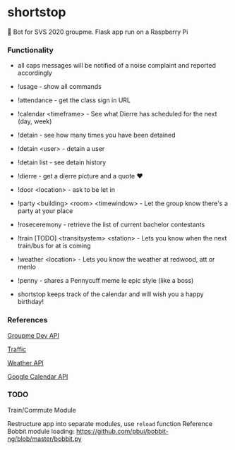 # shortstop

🤖 Bot for SVS 2020 groupme. Flask app run on a Raspberry Pi

### Functionality

- all caps messages will be notified of a noise complaint and reported accordingly
- !usage - show all commands

- !attendance - get the class sign in URL
- !calendar \<timeframe\> - See what Dierre has scheduled for the next <timeframe> (day, week)
- !detain - see how many times you have been detained
- !detain \<user\> - detain a user
- !detain list - see detain history
- !dierre - get a dierre picture and a quote :heart:
- !door \<location\> - ask to be let in
- !party \<building\> \<room\> \<timewindow\> - Let the group know there's a party at your place
- !roseceremony - retrieve the list of current bachelor contestants
- !train [TODO] \<transitsystem\> \<station\> - Lets you know when the next train/bus for <transitsystem> at <station> is coming
- !weather \<location\> - Lets you know the weather at redwood, att or menlo
- !penny - shares a Pennycuff meme le epic style (like a boss)

- shortstop keeps track of the calendar and will wish you a happy birthday!

### References

[Groupme Dev API](https://dev.groupme.com/)

[Traffic](https://511.org/sites/default/files/pdfs/511%20SF%20Bay%20Open%20Data%20Specification%20-%20Transit.pdf)

[Weather API](https://openweathermap.org/api)

[Google Calendar API](https://developers.google.com/calendar/v3/reference)

### TODO

Train/Commute Module

Restructure app into separate modules, use `reload` function
Reference Bobbit module loading: https://github.com/pbui/bobbit-ng/blob/master/bobbit.py
